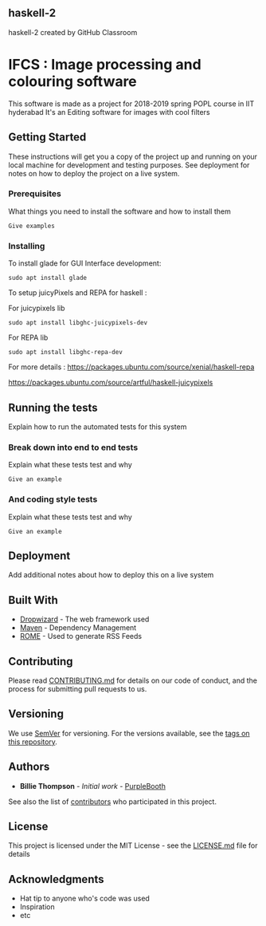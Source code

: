 ## haskell-2
haskell-2 created by GitHub Classroom 

# IFCS :  Image processing and colouring software

This software is made as a project for 2018-2019 spring POPL course in IIT hyderabad
It's an Editing software for images with cool filters 

## Getting Started

These instructions will get you a copy of the project up and running on your local machine for development and testing purposes. See deployment for notes on how to deploy the project on a live system.

### Prerequisites

What things you need to install the software and how to install them

```
Give examples
```

### Installing

To install glade for GUI Interface development:
```
sudo apt install glade
```
To setup juicyPixels and REPA for haskell :

For juicypixels lib
```
sudo apt install libghc-juicypixels-dev
```
For REPA lib

```
sudo apt install libghc-repa-dev
```
For more details :
 https://packages.ubuntu.com/source/xenial/haskell-repa
 
 https://packages.ubuntu.com/source/artful/haskell-juicypixels


## Running the tests

Explain how to run the automated tests for this system

### Break down into end to end tests

Explain what these tests test and why

```
Give an example
```

### And coding style tests

Explain what these tests test and why

```
Give an example
```

## Deployment

Add additional notes about how to deploy this on a live system

## Built With

* [Dropwizard](http://www.dropwizard.io/1.0.2/docs/) - The web framework used
* [Maven](https://maven.apache.org/) - Dependency Management
* [ROME](https://rometools.github.io/rome/) - Used to generate RSS Feeds

## Contributing

Please read [CONTRIBUTING.md](https://gist.github.com/PurpleBooth/b24679402957c63ec426) for details on our code of conduct, and the process for submitting pull requests to us.

## Versioning

We use [SemVer](http://semver.org/) for versioning. For the versions available, see the [tags on this repository](https://github.com/your/project/tags). 

## Authors

* **Billie Thompson** - *Initial work* - [PurpleBooth](https://github.com/PurpleBooth)

See also the list of [contributors](https://github.com/your/project/contributors) who participated in this project.

## License

This project is licensed under the MIT License - see the [LICENSE.md](LICENSE.md) file for details

## Acknowledgments

* Hat tip to anyone who's code was used
* Inspiration
* etc

